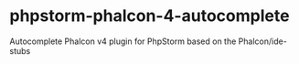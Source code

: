 # phpstorm-phalcon-4-autocomplete
Autocomplete Phalcon v4 plugin for PhpStorm based on the Phalcon/ide-stubs
